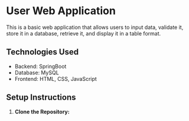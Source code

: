 # User Web Application
This is a basic web application that allows users to input data, validate it, store it in a database, retrieve it, and display it in a table format.

## Technologies Used
- Backend: SpringBoot
- Database: MySQL
- Frontend: HTML, CSS, JavaScript

## Setup Instructions

1. **Clone the Repository:**
   ```bash
   
